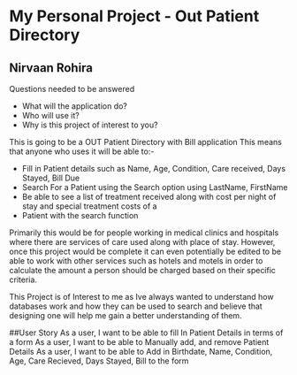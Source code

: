# My Personal Project - Out Patient Directory

## Nirvaan Rohira

Questions needed to be answered
- What will the application do?
- Who will use it?
- Why is this project of interest to you?

This is going to be a OUT Patient Directory with Bill application
This means that anyone who uses it will be able to:-
- Fill in Patient details such as Name, Age, Condition, Care received, Days Stayed, Bill Due
- Search For a Patient using the Search option using LastName, FirstName
- Be able to see a list of treatment received along with cost per night of stay and special treatment costs of a
- Patient with the search function

Primarily this would be for people working in medical clinics and hospitals where there are services of care used along
with place of stay. However, once this project would be complete it can even potentially be edited to be able to work
with other services such as hotels and motels in order to calculate the amount a person should be charged based on
their specific criteria.

This Project is of Interest to me as Ive always wanted to understand how databases work and how they can be used to
search and believe that designing one will help me gain a better understanding of them.

##User Story
As a user, I want to be able to fill In Patient Details in terms of a form
As a user, I want to be able to Manually add, and remove Patient Details
As a user, I want to be able to Add in Birthdate, Name, Condition, Age, Care Recieved, Days Stayed, Bill to the form
